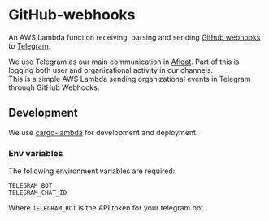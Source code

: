 # GitHub-webhooks

An AWS Lambda function receiving, parsing and sending [Github webhooks](https://docs.github.com/en/developers/webhooks-and-events/webhooks/about-webhooks) to [Telegram](https://telegram.org/).

We use Telegram as our main communication in [Afloat](https://useafloat.com/). Part of this is logging both user and organizational activity in our channels.  
This is a simple AWS Lambda sending organizational events in Telegram through GitHub Webhooks.

## Development
We use [cargo-lambda](https://github.com/cargo-lambda/cargo-lambda) for development and deployment.

### Env variables
The following environment variables are required:
```
TELEGRAM_BOT
TELEGRAM_CHAT_ID
```

Where `TELEGRAM_BOT` is the API token for your telegram bot.
